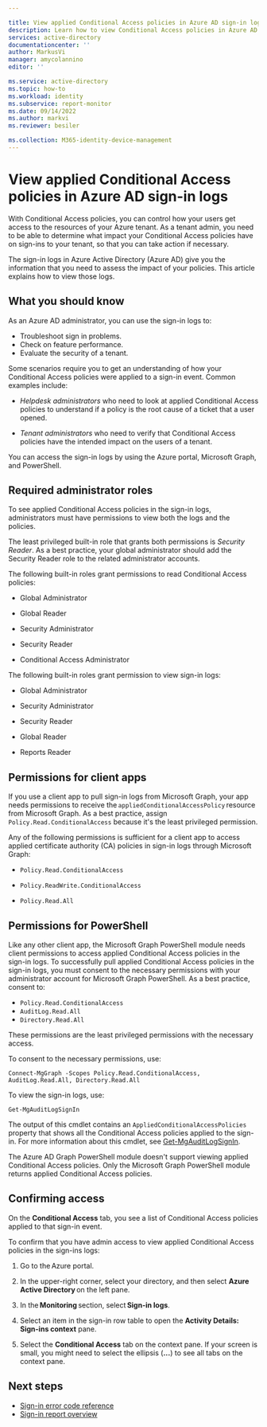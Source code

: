 ```yaml
---

title: View applied Conditional Access policies in Azure AD sign-in logs
description: Learn how to view Conditional Access policies in Azure AD sign-in logs so that you can assess the impact of those policies.
services: active-directory
documentationcenter: ''
author: MarkusVi
manager: amycolannino
editor: ''

ms.service: active-directory
ms.topic: how-to
ms.workload: identity
ms.subservice: report-monitor
ms.date: 09/14/2022
ms.author: markvi
ms.reviewer: besiler 

ms.collection: M365-identity-device-management
---
```


# View applied Conditional Access policies in Azure AD sign-in logs

With Conditional Access policies, you can control how your users get access to the resources of your Azure tenant. As a tenant admin, you need to be able to determine what impact your Conditional Access policies have on sign-ins to your tenant, so that you can take action if necessary. 

The sign-in logs in Azure Active Directory (Azure AD) give you the information that you need to assess the impact of your policies. This article explains how to view those logs.

## What you should know

As an Azure AD administrator, you can use the sign-in logs to:

- Troubleshoot sign in problems.
- Check on feature performance.
- Evaluate the security of a tenant.

Some scenarios require you to get an understanding of how your Conditional Access policies were applied to a sign-in event. Common examples include:

- *Helpdesk administrators* who need to look at applied Conditional Access policies to understand if a policy is the root cause of a ticket that a user opened. 

- *Tenant administrators* who need to verify that Conditional Access policies have the intended impact on the users of a tenant.

You can access the sign-in logs by using the Azure portal, Microsoft Graph, and PowerShell.  

## Required administrator roles 

To see applied Conditional Access policies in the sign-in logs, administrators must have permissions to view both the logs and the policies.

The least privileged built-in role that grants both permissions is *Security Reader*. As a best practice, your global administrator should add the Security Reader role to the related administrator accounts. 

The following built-in roles grant permissions to read Conditional Access policies:

- Global Administrator 

- Global Reader 

- Security Administrator 

- Security Reader 

- Conditional Access Administrator 


The following built-in roles grant permission to view sign-in logs: 

- Global Administrator 

- Security Administrator 

- Security Reader 

- Global Reader 

- Reports Reader 

## Permissions for client apps 

If you use a client app to pull sign-in logs from Microsoft Graph, your app needs permissions to receive the `appliedConditionalAccessPolicy` resource from Microsoft Graph. As a best practice, assign `Policy.Read.ConditionalAccess` because it's the least privileged permission. 

Any of the following permissions is sufficient for a client app to access applied certificate authority (CA) policies in sign-in logs through Microsoft Graph: 

- `Policy.Read.ConditionalAccess` 

- `Policy.ReadWrite.ConditionalAccess` 

- `Policy.Read.All` 

## Permissions for PowerShell 

Like any other client app, the Microsoft Graph PowerShell module needs client permissions to access applied Conditional Access policies in the sign-in logs. To successfully pull applied Conditional Access policies in the sign-in logs, you must consent to the necessary permissions with your administrator account for Microsoft Graph PowerShell. As a best practice, consent to:

- `Policy.Read.ConditionalAccess`
- `AuditLog.Read.All` 
- `Directory.Read.All` 

These permissions are the least privileged permissions with the necessary access. 

To consent to the necessary permissions, use: 

`Connect-MgGraph -Scopes Policy.Read.ConditionalAccess, AuditLog.Read.All, Directory.Read.All`

To view the sign-in logs, use: 

`Get-MgAuditLogSignIn`

The output of this cmdlet contains an `AppliedConditionalAccessPolicies` property that shows all the Conditional Access policies applied to the sign-in. For more information about this cmdlet, see [Get-MgAuditLogSignIn](/powershell/module/microsoft.graph.reports/get-mgauditlogsignin).

The Azure AD Graph PowerShell module doesn't support viewing applied Conditional Access policies. Only the Microsoft Graph PowerShell module returns applied Conditional Access policies.  

## Confirming access 

On the **Conditional Access** tab, you see a list of Conditional Access policies applied to that sign-in event. 

To confirm that you have admin access to view applied Conditional Access policies in the sign-ins logs: 

1. Go to the Azure portal. 

2. In the upper-right corner, select your directory, and then select **Azure Active Directory** on the left pane. 

3. In the **Monitoring** section, select **Sign-in logs**. 

4. Select an item in the sign-in row table to open the **Activity Details: Sign-ins context** pane.  

5. Select the **Conditional Access** tab on the context pane. If your screen is small, you might need to select the ellipsis (**...**) to see all tabs on the context pane.  

## Next steps

* [Sign-in error code reference](./concept-sign-ins.md)
* [Sign-in report overview](concept-sign-ins.md)